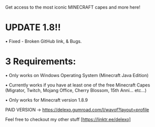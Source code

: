 Get access to the most iconic MINECRAFT capes and more here! 

# UPDATE 1.8!!

• Fixed - Broken GitHub link, & Bugs.



# 3 Requirements:

• Only works on Windows Operating System (Minecraft Java Edition)

• Currently works if you have at least one of the free Minecraft Capes (Migrator, Twitch, Mojang Office, Cherry Blossom, 15th Anni... etc...)

• Only works for Minecraft version 1.8.9


PAID VERSION -> https://delexo.gumroad.com/l/wavof?layout=profile


Feel free to checkout my other stuff [https://linktr.ee/delexo]
